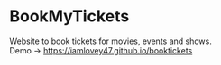 # BookMyTickets
Website to book tickets for movies, events and shows.<br>
Demo -> https://iamlovey47.github.io/booktickets
